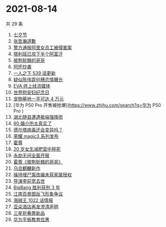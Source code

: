# 2021-08-14

共 29 条

<!-- BEGIN ZHIHUSEARCH -->
<!-- 最后更新时间 Sat Aug 14 2021 21:13:25 GMT+0800 (China Standard Time) -->
1. [七夕节](https://www.zhihu.com/search?q=七夕)
1. [张哲瀚道歉](https://www.zhihu.com/search?q=张哲瀚)
1. [警方通报阿里女员工被侵害案](https://www.zhihu.com/search?q=阿里女员工)
1. [塔利班已攻下半个阿富汗](https://www.zhihu.com/search?q=塔利班)
1. [披荆斩棘的哥哥](https://www.zhihu.com/search?q=披荆斩棘的哥哥)
1. [阿怀抄袭](https://www.zhihu.com/search?q=阿怀)
1. [一人之下 539 话更新](https://www.zhihu.com/search?q=一人之下)
1. [疑似陈伟霆何穗恋情曝光](https://www.zhihu.com/search?q=陈伟霆何穗)
1. [EVA 终上线流媒体](https://www.zhihu.com/search?q=eva)
1. [世界慰安妇纪念日](https://www.zhihu.com/search?q=慰安妇纪念日)
1. [宠物墓地一平可达 4 万元](https://www.zhihu.com/search?q=宠物墓地)
1. [华为 P50 Pro 开售被抢爆](https://www.zhihu.com/search?q=华为 P50 Pro )
1. [湖北随县遭遇极端强降雨](https://www.zhihu.com/search?q=湖北暴雨)
1. [90 婚介所太真实了](https://www.zhihu.com/search?q=90婚介所)
1. [德尔塔病毒还会变异吗？](https://www.zhihu.com/search?q=德尔塔)
1. [荣耀 magic3 系列发布](https://www.zhihu.com/search?q=荣耀手机)
1. [霍尊](https://www.zhihu.com/search?q=霍尊)
1. [20 岁女生减肥营中猝死](https://www.zhihu.com/search?q=减肥营)
1. [永劫无间全面开服](https://www.zhihu.com/search?q=永劫无间)
1. [霍尊《披荆斩棘的哥哥》](https://www.zhihu.com/search?q=霍尊)
1. [乌合麒麟新作](https://www.zhihu.com/search?q=乌合麒麟)
1. [操场埋尸案改编未获家属授权](https://www.zhihu.com/search?q=操场埋尸案)
1. [导演李前宽去世](https://www.zhihu.com/search?q=李前宽)
1. [BigBang 胜利获刑 3 年](https://www.zhihu.com/search?q=胜利被捕)
1. [江南百景图岳飞形象争议](https://www.zhihu.com/search?q=江南百景图)
1. [海贼王 1022 话情报](https://www.zhihu.com/search?q=海贼王)
1. [亚朵酒店再发澄清声明](https://www.zhihu.com/search?q=亚朵)
1. [三星折叠屏新品](https://www.zhihu.com/search?q=三星折叠屏)
1. [华为平板教育优惠](https://www.zhihu.com/search?q=华为平板)
<!-- END ZHIHUSEARCH -->
